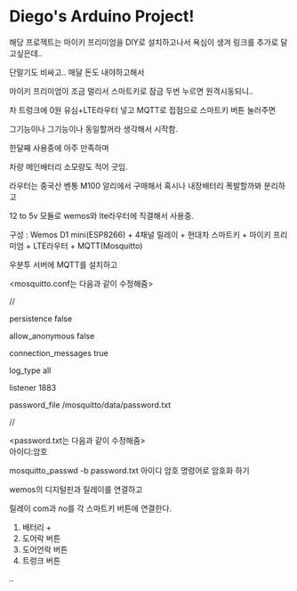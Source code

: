 # Diego's Arduino Project!

해당 프로젝트는 마이키 프리미엄을 DIY로 설치하고나서 욕심이 생겨 링크를 추가로 달고싶은데..

단말기도 비싸고.. 매달 돈도 내야하고해서

마이키 프리미엄이 조금 멀리서 스마트키로 잠금 두번 누르면 원격시동되니..

차 트렁크에 0원 유심+LTE라우터 넣고 MQTT로 접점으로 스마트키 버튼 눌러주면

그기능이나 그기능이나 동일할꺼라 생각해서 시작함.

한달째 사용중에 아주 만족하며

차량 메인배터리 소모량도 적어 굿임.

라우터는 중국산 벤통 M100 알리에서 구매해서 혹시나 내장배터리 폭발할까봐 분리하고

12 to 5v 모듈로 wemos와 lte라우터에 직결해서 사용중.




구성 : Wemos D1 mini(ESP8266) + 4채널 릴레이 + 현대차 스마트키 + 마이키 프리미엄 + LTE라우터 + MQTT(Mosquitto)

우분투 서버에 MQTT를 설치하고

<mosquitto.conf는 다음과 같이 수정해줌>

//

persistence false

allow_anonymous false

connection_messages true

log_type all

listener 1883

password_file /mosquitto/data/password.txt

//

<password.txt는 다음과 같이 수정해줌> \
아이디:암호

mosquitto_passwd -b password.txt 아이디 암호
명령어로 암호화 하기

wemos의 디지털핀과 릴레이를 연결하고

릴레이 com과 no를 각 스마트키 버튼에 연결한다.

1. 배터리 +
2. 도어락 버튼
3. 도어언락 버튼
4. 트렁크 버튼

..
